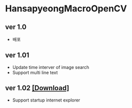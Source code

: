 # HansapyeongMacroOpenCV
## ver 1.0
- 배포

## ver 1.01
- Update time interver of image search
- Support multi line text

## ver 1.02 [[Download]][DownloadLink]
[DownloadLink]: https://github.com/MyMissingBrain/HansapyeongMacroOpenCV/raw/master/HansapyeongMacroOpenCV/bin/Release.zip
- Support startup internet explorer
